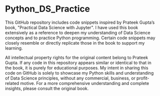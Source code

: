 # Python_DS_Practice
This GitHub repository includes code snippets inspired by Prateek Gupta’s book, "Practical Data Science with Jupyter". I have used this book extensively as a reference to deepen my understanding of Data Science concepts and to practice Python programming. Certain code snippets may closely resemble or directly replicate those in the book to support my learning.

All intellectual property rights for the original content belong to Prateek Gupta. If any code in this repository appears similar or identical to that in the book, it is purely for educational purposes. My intent in sharing this code on GitHub is solely to showcase my Python skills and understanding of Data Science principles, without any commercial, business, or profit-related motive. For a more comprehensive understanding and complete insights, please consult the original book.
